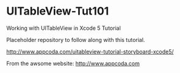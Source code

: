 UITableView-Tut101
==================

Working with UITableView in Xcode 5 Tutorial

Placeholder repository to follow along with this tutorial.

http://www.appcoda.com/uitableview-tutorial-storyboard-xcode5/


From the awsome website: http://www.appcoda.com
